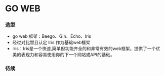 # GO WEB

### 选型
- go web 框架：Beego、Gin、Echo、Iris
- 经过对比暂且认定 Iris 作为基础web框架
- Iris：Iris是一个快速,简单但功能齐全的和非常有效的web框架。提供了一个优美的表现力和容易使用你的下一个网站或API的基础。

### 待续